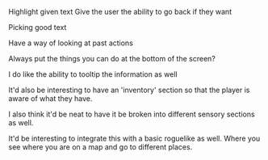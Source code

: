 Highlight given text
Give the user the ability to go back if they want

Picking good text

Have a way of looking at past actions

Always put the things you can do at the bottom of the screen?

I do like the ability to tooltip the information as well

It'd also be interesting to have an 'inventory' section so that the player is aware of what they have.

I also think it'd be neat to have it be broken into different sensory sections as well.

It'd be interesting to integrate this with a basic roguelike as well. Where you see where you are on a map and go to different places.
